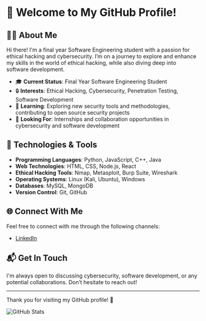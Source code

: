 # 👋 Welcome to My GitHub Profile!

## 👨‍🎓 About Me

Hi there! I'm a final year Software Engineering student with a passion for ethical hacking and cybersecurity. I’m on a journey to explore and enhance my skills in the world of ethical hacking, while also diving deep into software development.

- 🎓 **Current Status**: Final Year Software Engineering Student
- 🔒 **Interests**: Ethical Hacking, Cybersecurity, Penetration Testing, Software Development
- 🌱 **Learning**: Exploring new security tools and methodologies, contributing to open source security projects
- 💼 **Looking For**: Internships and collaboration opportunities in cybersecurity and software development

## 🔧 Technologies & Tools

- **Programming Languages**: Python, JavaScript, C++, Java
- **Web Technologies**: HTML, CSS, Node.js, React
- **Ethical Hacking Tools**: Nmap, Metasploit, Burp Suite, Wireshark
- **Operating Systems**: Linux (Kali, Ubuntu), Windows
- **Databases**: MySQL, MongoDB
- **Version Control**: Git, GitHub


## 🌐 Connect With Me

Feel free to connect with me through the following channels:

- [LinkedIn](www.linkedin.com/in/haseeb-ur-rehman-khalid-7244bb228)

## 📬 Get In Touch

I'm always open to discussing cybersecurity, software development, or any potential collaborations. Don’t hesitate to reach out!

---

Thank you for visiting my GitHub profile! 🚀

<!-- GitHub Stats Card -->
![GitHub Stats](https://github-readme-stats.vercel.app/api?username=yourusername&show_icons=true&hide_title=true&hide_border=true&theme=radical)
